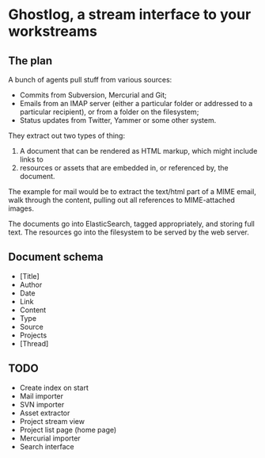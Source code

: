 Ghostlog, a stream interface to your workstreams
================================================

The plan
--------

A bunch of agents pull stuff from various sources:

 * Commits from Subversion, Mercurial and Git;
 * Emails from an IMAP server (either a particular folder or addressed to a
   particular recipient), or from a folder on the filesystem;
 * Status updates from Twitter, Yammer or some other system.
 
They extract out two types of thing:

1. A document that can be rendered as HTML markup, which might include links
   to
2. resources or assets that are embedded in, or referenced by, the document.

The example for mail would be to extract the text/html part of a MIME email,
walk through the content, pulling out all references to MIME-attached
images.

The documents go into ElasticSearch, tagged appropriately, and storing full
text. The resources go into the filesystem to be served by the web server.

Document schema
---------------

 * [Title]
 * Author
 * Date
 * Link
 * Content
 * Type
 * Source
 * Projects
 * [Thread]

TODO
----

 * Create index on start
 * Mail importer
 * SVN importer
 * Asset extractor
 * Project stream view
 * Project list page (home page)
 * Mercurial importer
 * Search interface